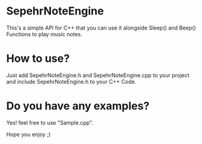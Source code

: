 # SepehrNoteEngine
This's a simple API for C++ that you can use it alongside Sleep() and Beep() Functions to play music notes.

# How to use?
Just add SepehrNoteEngine.h and SepehrNoteEngine.cpp to your project and include SepehrNoteEngine.h to your C++ Code.

# Do you have any examples?
Yes! feel free to use "Sample.cpp".

Hope you enjoy ;)
